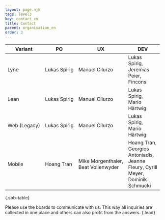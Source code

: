 ```yaml
---
layout: page.njk
tags: level3
key: contact_en
title: Contact
parent: organisation_en
order: 3
---
```

<sbb-table-wrapper>

| Variant              | PO                | UX                                          | DEV                                                                              |
|----------------------|-------------------|---------------------------------------------|----------------------------------------------------------------------------------|
| Lyne                 | Lukas&nbsp;Spirig | Manuel&nbsp;Cilurzo                         | Lukas Spirig, Jeremias Peier, Fincons                                            | 
| Lean                 | Lukas&nbsp;Spirig | Manuel&nbsp;Cilurzo                         | Lukas Spirig, Mario Härtwig                                                      | 
| Web&nbsp;(Legacy)    | Lukas&nbsp;Spirig | Manuel&nbsp;Cilurzo                         | Lukas Spirig, Mario Härtwig                                                      | 
| Mobile               | Hoang&nbsp;Tran   | Mike&nbsp;Morgenthaler,<br>Beat Vollenwyder | Hoang Tran, Georgios Antoniadis, Jeanne Fleury, Cyrill Meyer, Dominik Schmucki   | 


{.sbb-table}

</sbb-table-wrapper>

Please use the <sbb-link variant="inline" href="/{{page.lang}}/design-system/organisation/contributing/">boards</sbb-link> to communicate with us. This way all inquiries are collected in one place and others can also profit from the answers. {.lead}